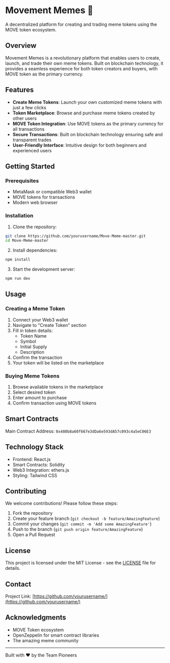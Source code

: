 # Movement Memes  🚀

A decentralized platform for creating and trading meme tokens using the MOVE token ecosystem.

## Overview

Movement Memes is a revolutionary platform that enables users to create, launch, and trade their own meme tokens. Built on blockchain technology, it provides a seamless experience for both token creators and buyers, with MOVE token as the primary currency.

## Features

- **Create Meme Tokens**: Launch your own customized meme tokens with just a few clicks
- **Token Marketplace**: Browse and purchase meme tokens created by other users
- **MOVE Token Integration**: Use MOVE tokens as the primary currency for all transactions
- **Secure Transactions**: Built on blockchain technology ensuring safe and transparent trades
- **User-Friendly Interface**: Intuitive design for both beginners and experienced users

## Getting Started

### Prerequisites

- MetaMask or compatible Web3 wallet
- MOVE tokens for transactions
- Modern web browser

### Installation

1. Clone the repository:
```bash
git clone https://github.com/yourusername/Move-Meme-master.git
cd Move-Meme-master
```

2. Install dependencies:
```bash
npm install
```

3. Start the development server:
```bash
npm run dev
```

## Usage

### Creating a Meme Token

1. Connect your Web3 wallet
2. Navigate to "Create Token" section
3. Fill in token details:
   - Token Name
   - Symbol
   - Initial Supply
   - Description
4. Confirm the transaction
5. Your token will be listed on the marketplace

### Buying Meme Tokens

1. Browse available tokens in the marketplace
2. Select desired token
3. Enter amount to purchase
4. Confirm transaction using MOVE tokens

## Smart Contracts

Main Contract Address: `0x480b8a60f667e3dDa6e593dA57c093c4a5eC06E3`

## Technology Stack

- Frontend: React.js
- Smart Contracts: Solidity
- Web3 Integration: ethers.js
- Styling: Tailwind CSS

## Contributing

We welcome contributions! Please follow these steps:

1. Fork the repository
2. Create your feature branch (`git checkout -b feature/AmazingFeature`)
3. Commit your changes (`git commit -m 'Add some AmazingFeature'`)
4. Push to the branch (`git push origin feature/AmazingFeature`)
5. Open a Pull Request

## License

This project is licensed under the MIT License - see the [LICENSE](LICENSE) file for details.

## Contact

Project Link: [https://github.com/yourusername/](https://github.com/yourusername/)

## Acknowledgments

- MOVE Token ecosystem
- OpenZeppelin for smart contract libraries
- The amazing meme community

---

Built with ❤️ by the Team Pioneers 
